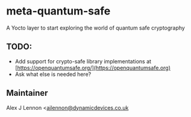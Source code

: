 # meta-quantum-safe

A Yocto layer to start exploring the world of quantum safe cryptography
## TODO:

- Add support for crypto-safe library implementations at [https://openquantumsafe.org/](https://openquantumsafe.org)
- Ask what else is needed here?

## Maintainer

Alex J Lennon <ajlennon@dynamicdevices.co.uk
